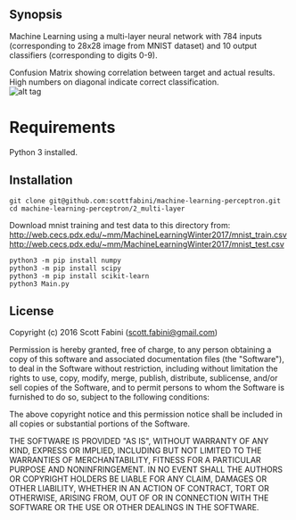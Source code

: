 ## Synopsis

Machine Learning using a multi-layer neural network with 784 inputs (corresponding to 28x28
image from MNIST dataset) and 10 output classifiers (corresponding to digits
0-9).

Confusion Matrix showing correlation between target and actual results. High numbers on diagonal indicate correct classification.<br>
![alt tag](http://web.cecs.pdx.edu/~sfabini/img/confusion_matrix.png)

# Requirements

Python 3 installed.

## Installation

```
git clone git@github.com:scottfabini/machine-learning-perceptron.git
cd machine-learning-perceptron/2_multi-layer
```
Download mnist training and test data to this directory from:
http://web.cecs.pdx.edu/~mm/MachineLearningWinter2017/mnist_train.csv
http://web.cecs.pdx.edu/~mm/MachineLearningWinter2017/mnist_test.csv
```
python3 -m pip install numpy
python3 -m pip install scipy
python3 -m pip install scikit-learn
python3 Main.py 
```

## License

Copyright (c) 2016 Scott Fabini (scott.fabini@gmail.com)


Permission is hereby granted, free of charge, to any person obtaining a copy of
this software and associated documentation files (the "Software"), to deal in
the Software without restriction, including without limitation the rights to
use, copy, modify, merge, publish, distribute, sublicense, and/or sell copies
of the Software, and to permit persons to whom the Software is furnished to do
so, subject to the following conditions:

The above copyright notice and this permission notice shall be included in all
copies or substantial portions of the Software.

THE SOFTWARE IS PROVIDED "AS IS", WITHOUT WARRANTY OF ANY KIND, EXPRESS OR
IMPLIED, INCLUDING BUT NOT LIMITED TO THE WARRANTIES OF MERCHANTABILITY,
FITNESS FOR A PARTICULAR PURPOSE AND NONINFRINGEMENT. IN NO EVENT SHALL THE
AUTHORS OR COPYRIGHT HOLDERS BE LIABLE FOR ANY CLAIM, DAMAGES OR OTHER
LIABILITY, WHETHER IN AN ACTION OF CONTRACT, TORT OR OTHERWISE, ARISING FROM,
OUT OF OR IN CONNECTION WITH THE SOFTWARE OR THE USE OR OTHER DEALINGS IN THE
SOFTWARE.

